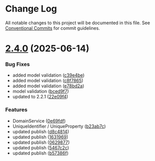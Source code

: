 # Change Log

All notable changes to this project will be documented in this file.
See [Conventional Commits](https://conventionalcommits.org) for commit guidelines.

# [2.4.0](https://github.com/vannatta-software/ts-utils/compare/v1.6.0...v2.4.0) (2025-06-14)


### Bug Fixes

* added model validation ([c39e4be](https://github.com/vannatta-software/ts-utils/commit/c39e4bebaf43dfa3629196e4024629a0bd2452a9))
* added model validation ([c8f7865](https://github.com/vannatta-software/ts-utils/commit/c8f78653410c8d99cb2c580c8299e00a7f8d5e74))
* added model validation ([e78bd2a](https://github.com/vannatta-software/ts-utils/commit/e78bd2af4f3cea1686e2e141ee168a5d3fd1473e))
* model validation ([bced9f7](https://github.com/vannatta-software/ts-utils/commit/bced9f77396ca80c512377a4f11d8d01e54a3d63))
* updated to 2.2.1 ([22e09f4](https://github.com/vannatta-software/ts-utils/commit/22e09f44b437ca7aa08255eb42594fe164cb45bd))


### Features

* DomainService ([0e69fdf](https://github.com/vannatta-software/ts-utils/commit/0e69fdf30c1dcce4228dbfb3560d65f1abef380e))
* UniqueIdentifier / UniqueProperty ([b23ab7c](https://github.com/vannatta-software/ts-utils/commit/b23ab7c471d04f346060ef9cbfe874783e66a78c))
* updated publish ([d8c4814](https://github.com/vannatta-software/ts-utils/commit/d8c4814bb22e50a4976a513cba63eab25f3529b3))
* updated publish ([1631969](https://github.com/vannatta-software/ts-utils/commit/1631969de67a2fadc39e61e238330b7ca67365a3))
* updated publish ([0629877](https://github.com/vannatta-software/ts-utils/commit/0629877099a0784839debfb63bdc7867b24600da))
* updated publish ([5467c2c](https://github.com/vannatta-software/ts-utils/commit/5467c2c79dd829fff0e39ceb33284f52aab8e7b4))
* updated publish ([b57386f](https://github.com/vannatta-software/ts-utils/commit/b57386fbb1865d289b9ff054b3a5e3e470bc22db))
